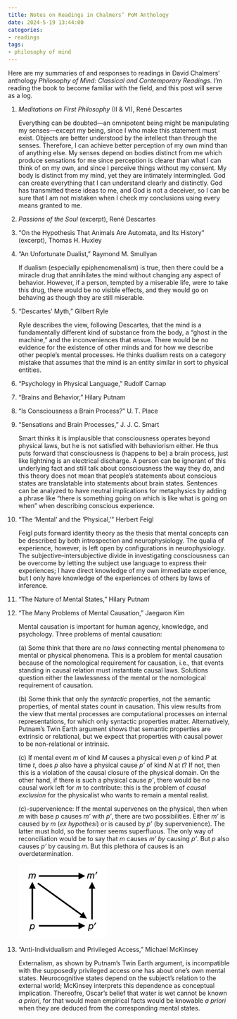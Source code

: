 ```yaml
---
title: Notes on Readings in Chalmers’ PoM Anthology
date: 2024-5-19 13:44:00
categories:
- readings
tags:
- philosophy of mind
---
```


Here are my summaries of and responses to readings in David Chalmers’ anthology
*Philosophy of Mind: Classical and Contemporary Readings*. I’m reading the book
to become familiar with the field, and this post will serve as a log.

<!--more-->

1. *Meditations on First Philosophy* (II & VI), René Descartes

   Everything can be doubted—an omnipotent being might be manipulating my
   senses—except my being, since I who make this statement must exist. Objects
   are better understood by the intellect than through the senses. Therefore, I
   can achieve better perception of my own mind than of anything else. My senses
   depend on bodies distinct from me which produce sensations for me since
   perception is clearer than what I can think of on my own, and since I
   perceive things without my consent. My body is distinct from my mind, yet
   they are intimately intermingled. God can create everything that I can
   understand clearly and distinctly. God has transmitted these ideas to me, and
   God is not a deceiver, so I can be sure that I am not mistaken when I check
   my conclusions using every means granted to me.

2. *Passions of the Soul* (excerpt), René Descartes
3. “On the Hypothesis That Animals Are Automata, and Its History” (excerpt),
   Thomas H. Huxley
4. “An Unfortunate Dualist,” Raymond M. Smullyan

   If dualism (especially epiphenomenalism) is true, then there could be a
   miracle drug that annihilates the mind without changing any aspect of
   behavior. However, if a person, tempted by a miserable life, were to take
   this drug, there would be no visible effects, and they would go on behaving
   as though they are still miserable.

5. “Descartes’ Myth,” Gilbert Ryle

   Ryle describes the view, following Descartes, that the mind is a
   fundamentally different kind of substance from the body, a “ghost in the
   machine,” and the inconveniences that ensue. There would be no evidence for
   the existence of other minds and for how we describe other people’s mental
   processes. He thinks dualism rests on a category mistake that assumes that
   the mind is an entity similar in sort to physical entities.

6. “Psychology in Physical Language,” Rudolf Carnap
7. “Brains and Behavior,” Hilary Putnam
8. “Is Consciousness a Brain Process?” U. T. Place
9. “Sensations and Brain Processes,” J. J. C. Smart

   Smart thinks it is implausible that consciousness operates beyond physical
   laws, but he is not satisfied with behaviorism either. He thus puts forward
   that consciousness is (happens to be) a brain process, just like
   lightning is an electrical discharge. A person can be ignorant of this
   underlying fact and still talk about consciousness the way they do, and this
   theory does not mean that people’s statements about conscious states are
   translatable into statements about brain states. Sentences can be analyzed to
   have neutral implications for metaphysics by adding a phrase like “there is
   something going on which is like what is going on when” when describing
   conscious experience.

10. “The ‘Mental’ and the ‘Physical,’” Herbert Feigl

    Feigl puts forward identity theory as the thesis that mental concepts can
    be described by both introspection and neurophysiology. The qualia of
    experience, however, is left open by configurations in neurophysiology. The
    subjective–intersubjective divide in investigating consciousness can be
    overcome by letting the subject use language to express their experiences;
    I have direct knowledge of my own immediate experience, but I only have
    knowledge of the experiences of others by laws of inference.

11. “The Nature of Mental States,” Hilary Putnam

22. “The Many Problems of Mental Causation,” Jaegwon Kim

    Mental causation is important for human agency, knowledge, and psychology.
    Three problems of mental causation:

    (a) Some think that there are no *laws* connecting mental phenomena to mental or
    physical phenomena. This is a problem for mental causation because of the
    nomological requirement for causation, i.e., that events standing in causal
    relation must instantiate causal laws. Solutions question either the
    lawlessness of the mental or the nomological requirement of causation.

    (b) Some think that only the *syntactic* properties, not the semantic properties,
    of mental states count in causation. This view results from the view that
    mental processes are computational processes on internal representations,
    for which only syntactic properties matter. Alternatively, Putnam’s Twin
    Earth argument shows that semantic properties are extrinsic or relational,
    but we expect that properties with causal power to be non-relational or
    intrinsic.

    (c) If mental event *m* of kind *M* causes a physical even *p* of kind *P* at
    time *t*, does *p* also have a physical cause *p’* of kind *N* at *t*? If not,
    then this is a violation of the causal closure of the physical domain. On the
    other hand, if there is such a physical cause *p’*, there would be no causal
    work left for *m* to contribute: this is the problem of *causal exclusion* for
    the physicalist who wants to remain a mental realist.

    (c)-supervenience: If the mental supervenes on the physical, then when *m*
    with base *p* causes *m’* with *p’*, there are two possibilities. Either
    *m’* is caused by *m* (*ex hypothesi*) or is caused by *p’* (by supervenience).
    The latter must hold, so the former seems superfluous. The only way of
    reconciliation would be to say that *m* causes *m’* *by* causing *p’*. But *p*
    also causes *p’* by causing *m*. But this plethora of causes is an
    overdetermination.

    <img src="../uploads/supervenience-causation.png" width="200">

57. “Anti-Individualism and Privileged Access,” Michael McKinsey

    Externalism, as shown by Putnam’s Twin Earth argument, is incompatible with
    the supposedly privileged access one has about one’s own mental states.
    Neurocognitive states depend on the subject’s relation to the external world;
    McKinsey interprets this dependence as conceptual implication. Thereofre,
    Oscar’s belief that water is wet cannot be known *a priori*, for that would
    mean empirical facts would be knowable *a priori* when they are deduced from
    the corresponding mental states.